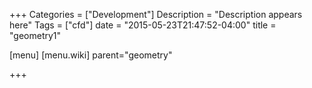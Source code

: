 +++
Categories = ["Development"]
Description = "Description appears here"
Tags = ["cfd"]
date = "2015-05-23T21:47:52-04:00"
title = "geometry1"

[menu]
[menu.wiki]
parent="geometry"

+++

